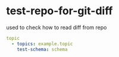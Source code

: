 # test-repo-for-git-diff
used to check how to read diff from repo
```yaml
topic
  - topics: example.topic
    test-schema: schema
```
